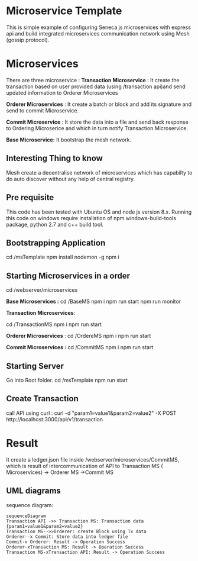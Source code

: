 ﻿# Microservice Template

This is simple example of configuring Seneca js microservices with express api and build integrated microservices communication network using Mesh (gossip protocol).


# Microservices

There are three microservice :
**Transaction Microservice** : It create the transaction based on user provided data (using /transaction api)and send updated information to Orderer Microservices

**Orderer Microservices** : It create a batch or block and add its signature and send to commit Microservice.

**Commit Microservice** : It store the data into a file and send back response to Ordering Microserice and which in turn notify Transaction Microservice.

**Base Microservice:** It bootstrap the mesh network.

## Interesting Thing to know

Mesh create a decentralise network of microservices which has capabilty to do auto discover without any help of central registry.

## Pre requisite
This code has been tested with Ubuntu OS and node js version 8.x. Running this code on windows require installation of npm windows-build-tools package, python 2.7 and c++ build tool.


## Bootstrapping Application

cd /msTemplate
npm install nodemon -g
npm i

## Starting Microservices in a order

cd /webserver/microservices

**Base Microservices :**
cd /BaseMS
npm i
npm run start
npm run monitor

**Transaction Microservices**:

cd /TransactionMS
npm i
npm run start

**Orderer Microservices** :
cd /OrdereMS
npm i
npm run start

**Commit Microservices :**
cd /CommitMS
npm i
npm run start

## Starting Server
Go into Root folder.
cd /msTemplate
npm run start

## Create Transaction

call API using curl :
curl -d "param1=value1&param2=value2" -X POST http://localhost:3000/api/v1/transaction

# Result

It create a ledger.json file inside /webserver/microservices/CommitMS, which is result of intercommunication of API to Transaction MS ( Microservices) -> Orderer MS ->Commit MS


## UML diagrams

sequence diagram:

```mermaid
sequenceDiagram
Transaction API ->> Transaction MS: Transaction data {param1=value1&param2=value2}
Transaction MS-->>Orderer: create Block using Tx data
Orderer--x Commit: Store data into ledger file
Commit-x Orderer: Result -> Operation Success
Orderer-xTransaction MS: Result -> Operation Success
Transaction MS-xTransaction API: Result -> Operation Success
```



